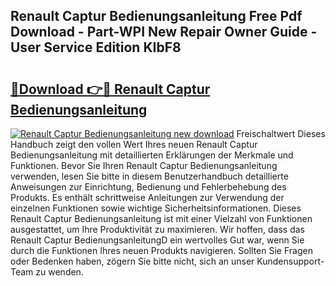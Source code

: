 ## Renault Captur Bedienungsanleitung Free Pdf Download - Part-WPI New Repair Owner Guide - User Service Edition KIbF8

# <h2><a href="http://df0kuk.blite.top/?on=Renault+Captur+Bedienungsanleitung">🔗Download 👉🔴 Renault Captur Bedienungsanleitung</a></h2>

[![Renault Captur Bedienungsanleitung new download](https://i.imgur.com/lujVjoI.png)](http://df0kuk.blite.top/?on=Renault+Captur+Bedienungsanleitung)
Freischaltwert Dieses Handbuch zeigt den vollen Wert Ihres neuen Renault Captur Bedienungsanleitung mit detaillierten Erklärungen der Merkmale und Funktionen. Bevor Sie Ihren Renault Captur Bedienungsanleitung verwenden, lesen Sie bitte in diesem Benutzerhandbuch detaillierte Anweisungen zur Einrichtung, Bedienung und Fehlerbehebung des Produkts. Es enthält schrittweise Anleitungen zur Verwendung der einzelnen Funktionen sowie wichtige Sicherheitsinformationen. Dieses Renault Captur Bedienungsanleitung ist mit einer Vielzahl von Funktionen ausgestattet, um Ihre Produktivität zu maximieren. Wir hoffen, dass das Renault Captur BedienungsanleitungD ein wertvolles Gut war, wenn Sie durch die Funktionen Ihres neuen Produkts navigieren. Sollten Sie Fragen oder Bedenken haben, zögern Sie bitte nicht, sich an unser Kundensupport-Team zu wenden.
